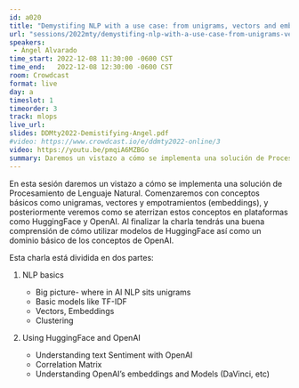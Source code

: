 ```yaml
---
id: a020
title: "Demystifing NLP with a use case: from unigrams, vectors and embeddings to BERT models, HuggingFace and OpenAI"
url: "sessions/2022mty/demystifing-nlp-with-a-use-case-from-unigrams-vectors-and-embeddings-to-bert-models-huggingface-and-openai"
speakers:
 - Ángel Alvarado
time_start: 2022-12-08 11:30:00 -0600 CST
time_end:   2022-12-08 12:30:00 -0600 CST
room: Crowdcast
format: live
day: a
timeslot: 1
timeorder: 3
track: mlops
live_url: 
slides: DDMty2022-Demistifying-Angel.pdf
#video: https://www.crowdcast.io/e/ddmty2022-online/3
video: https://youtu.be/pmqiA6MZBGo
summary: Daremos un vistazo a cómo se implementa una solución de Procesamiento de Lenguaje Natural.
---
```


En esta sesión daremos un vistazo a cómo se implementa una solución de Procesamiento de Lenguaje Natural. Comenzaremos con conceptos básicos como unigramas, vectores y empotramientos (embeddings), y posteriormente veremos como se aterrizan estos conceptos en plataformas como HuggingFace y OpenAI. Al finalizar la charla tendrás una buena comprensión de cómo utilizar modelos de HuggingFace así como un dominio básico de los conceptos de OpenAI.
 
Esta charla está dividida en dos partes:

1. NLP basics
   * Big picture- where in AI NLP sits unigrams
   * Basic models like TF-IDF
   * Vectors, Embeddings
   * Clustering 

2. Using HuggingFace and OpenAI
   * Understanding text Sentiment with OpenAI
   * Correlation Matrix
   * Understanding OpenAI’s embeddings and Models (DaVinci, etc)
